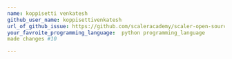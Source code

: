 ```yaml
---
name: koppisetti venkatesh
github_user_name: koppisettivenkatesh
url_of_github_issue: https://github.com/scaleracademy/scaler-open-source-september-challenge/issues/29
your_favroite_programming_language:  python programming_language
made changes #10

---
```

